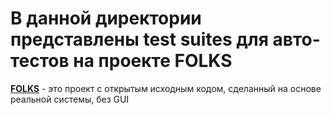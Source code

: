 # В данной директории представлены test suites для авто-тестов на проекте FOLKS 

[**FOLKS**](https://testbase.atlassian.net/wiki/spaces/FOLKS/overview) - это проект с открытым исходным кодом, сделанный на основе реальной системы, без GUI  

